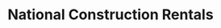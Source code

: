 ---
title: "National Construction Rentals"
url: /phoenix/national-construction-rentals/
shop: storage rental
---